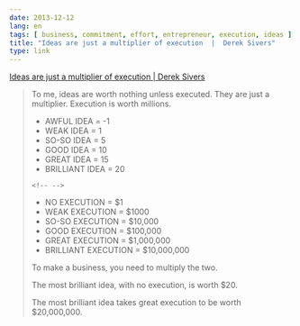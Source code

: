 ```yaml
---
date: 2013-12-12
lang: en
tags: [ business, commitment, effort, entrepreneur, execution, ideas ]
title: "Ideas are just a multiplier of execution  |  Derek Sivers"
type: link
---
```


[Ideas are just a multiplier of execution  |  Derek
Sivers](http://sivers.org/multiply)

> To me, ideas are worth nothing unless executed. They are just a
> multiplier. Execution is worth millions.
>
> -    AWFUL IDEA = -1
> -    WEAK IDEA = 1
> -    SO-SO IDEA = 5
> -    GOOD IDEA = 10
> -    GREAT IDEA = 15
> -    BRILLIANT IDEA = 20
>
> ```{=html}
> <!-- -->
> ```
> -    NO EXECUTION = \$1
> -    WEAK EXECUTION = \$1000
> -    SO-SO EXECUTION = \$10,000
> -    GOOD EXECUTION = \$100,000
> -    GREAT EXECUTION = \$1,000,000
> -    BRILLIANT EXECUTION = \$10,000,000
>
> To make a business, you need to multiply the two.
>
> The most brilliant idea, with no execution, is worth \$20.
>
> The most brilliant idea takes great execution to be worth
> \$20,000,000.

